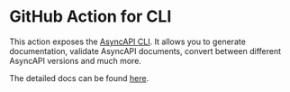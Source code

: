 # GitHub Action for CLI

This action exposes the [AsyncAPI CLI](https://github.com/asyncapi/cli). It allows you to generate documentation, validate AsyncAPI documents, convert between different AsyncAPI versions and much more.

The detailed docs can be found [here](../docs/github-action.md).